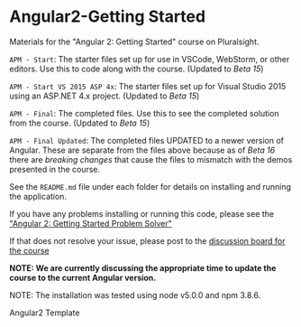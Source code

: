 # Angular2-Getting Started
Materials for the "Angular 2: Getting Started" course on Pluralsight.

`APM - Start`: The starter files set up for use in VSCode, WebStorm, or other editors. Use this to code along with the course. (Updated to <i>Beta 15</i>)

`APM - Start VS 2015 ASP 4x`: The starter files set up for Visual Studio 2015 using an ASP.NET 4.x project. (Updated to <i>Beta 15</i>)

`APM - Final`: The completed files. Use this to see the completed solution from the course. (Updated to <i>Beta 15</i>)

`APM - Final Updated`: The completed files UPDATED to a newer version of Angular. These are separate from the files above because as of <i>Beta 16</i> there are <i>breaking changes</i> that cause the files to mismatch with the demos presented in the course.

See the `README.md` file under each folder for details on installing and running the application.

If you have any problems installing or running this code, please see the ["Angular 2: Getting Started Problem Solver"](http://blogs.msmvps.com/deborahk/angular-2-getting-started-problem-solver/)

If that does not resolve your issue, please post to the [discussion board for the course](https://app.pluralsight.com/library/courses/angular-2-getting-started/discussion)

<b>NOTE: We are currently discussing the appropriate time to update the course to the current Angular version.</b>

NOTE: The installation was tested using node v5.0.0 and npm 3.8.6.

Angular2 Template
